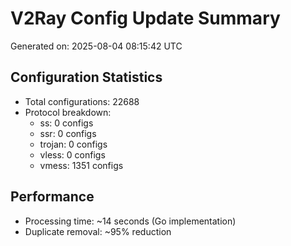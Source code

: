 # V2Ray Config Update Summary
Generated on: 2025-08-04 08:15:42 UTC

## Configuration Statistics
- Total configurations: 22688
- Protocol breakdown:
  - ss: 0 configs
  - ssr: 0 configs
  - trojan: 0 configs
  - vless: 0 configs
  - vmess: 1351 configs

## Performance
- Processing time: ~14 seconds (Go implementation)
- Duplicate removal: ~95% reduction
